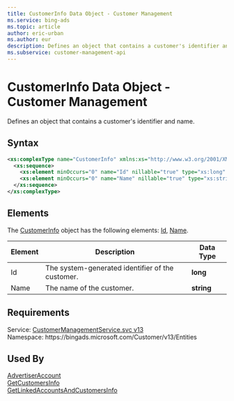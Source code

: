 ```yaml
---
title: CustomerInfo Data Object - Customer Management
ms.service: bing-ads
ms.topic: article
author: eric-urban
ms.author: eur
description: Defines an object that contains a customer's identifier and name.
ms.subservice: customer-management-api
---
```

# CustomerInfo Data Object - Customer Management
Defines an object that contains a customer's identifier and name.  

## Syntax
```xml
<xs:complexType name="CustomerInfo" xmlns:xs="http://www.w3.org/2001/XMLSchema">
  <xs:sequence>
    <xs:element minOccurs="0" name="Id" nillable="true" type="xs:long" />
    <xs:element minOccurs="0" name="Name" nillable="true" type="xs:string" />
  </xs:sequence>
</xs:complexType>
```

## <a name="elements"></a>Elements

The [CustomerInfo](customerinfo.md) object has the following elements: [Id](#id), [Name](#name).

|Element|Description|Data Type|
|-----------|---------------|-------------|
|<a name="id"></a>Id|The system-generated identifier of the customer.|**long**|
|<a name="name"></a>Name|The name of the customer.|**string**|

## Requirements
Service: [CustomerManagementService.svc v13](https://clientcenter.api.bingads.microsoft.com/Api/CustomerManagement/v13/CustomerManagementService.svc)  
Namespace: https\://bingads.microsoft.com/Customer/v13/Entities  

## Used By
[AdvertiserAccount](advertiseraccount.md)  
[GetCustomersInfo](getcustomersinfo.md)  
[GetLinkedAccountsAndCustomersInfo](getlinkedaccountsandcustomersinfo.md)  
